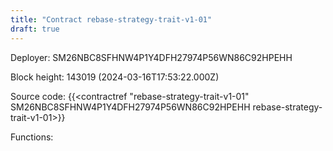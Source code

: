 ```yaml
---
title: "Contract rebase-strategy-trait-v1-01"
draft: true
---
```

Deployer: SM26NBC8SFHNW4P1Y4DFH27974P56WN86C92HPEHH


 



Block height: 143019 (2024-03-16T17:53:22.000Z)

Source code: {{<contractref "rebase-strategy-trait-v1-01" SM26NBC8SFHNW4P1Y4DFH27974P56WN86C92HPEHH rebase-strategy-trait-v1-01>}}

Functions:


